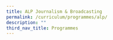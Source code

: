 ```yaml
---
title: ALP Journalism & Broadcasting
permalink: /curriculum/programmes/alp/
description: ""
third_nav_title: Programmes
---
```

